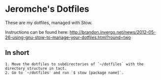 # Jeromche's Dotfiles

These are my dotfiles, managed with Stow.

Instructions can be found here: http://brandon.invergo.net/news/2012-05-26-using-gnu-stow-to-manage-your-dotfiles.html?round=two

## In short

    1. Move the dotfiles to subdirectories of `~/dotfiles` with the directory structure in tact.
    2. Go to `~/dotfiles` and run `$ stow [package name]`.


